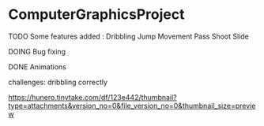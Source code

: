 # ComputerGraphicsProject

TODO
	Some features added : 
		Dribbling
		Jump
		Movement
		Pass
		Shoot
		Slide

DOING
	Bug fixing


DONE
	Animations


challenges: dribbling correctly

https://hunero.tinytake.com/df/123e442/thumbnail?type=attachments&version_no=0&file_version_no=0&thumbnail_size=preview